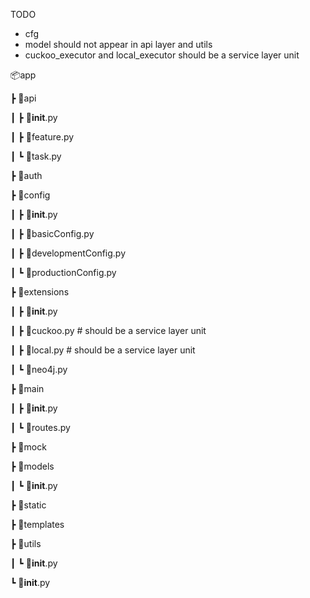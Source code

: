TODO
- cfg
- model should not appear in api layer and utils
- cuckoo_executor and local_executor should be a service layer unit


📦app

 ┣ 📂api

 ┃ ┣ 📜__init__.py

 ┃ ┣ 📜feature.py

 ┃ ┗ 📜task.py

 ┣ 📂auth

 ┣ 📂config

 ┃ ┣ 📜__init__.py

 ┃ ┣ 📜basicConfig.py

 ┃ ┣ 📜developmentConfig.py

 ┃ ┗ 📜productionConfig.py

 ┣ 📂extensions

 ┃ ┣ 📜__init__.py

 ┃ ┣ 📜cuckoo.py # should be a service layer unit

 ┃ ┣ 📜local.py # should be a service layer unit

 ┃ ┗ 📜neo4j.py

 ┣ 📂main

 ┃ ┣ 📜__init__.py

 ┃ ┗ 📜routes.py

 ┣ 📂mock

 ┣ 📂models

 ┃ ┗ 📜__init__.py

 ┣ 📂static

 ┣ 📂templates

 ┣ 📂utils
 
 ┃ ┗ 📜__init__.py

 ┗ 📜__init__.py
